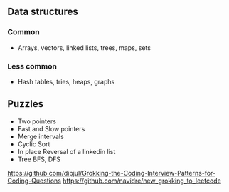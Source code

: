 ## Data structures

### Common

- Arrays, vectors, linked lists, trees, maps, sets

### Less common

- Hash tables, tries, heaps, graphs

## Puzzles

- Two pointers
- Fast and Slow pointers
- Merge intervals
- Cyclic Sort
- In place Reversal of a linkedin list
- Tree BFS, DFS


https://github.com/dipjul/Grokking-the-Coding-Interview-Patterns-for-Coding-Questions
https://github.com/navidre/new_grokking_to_leetcode

